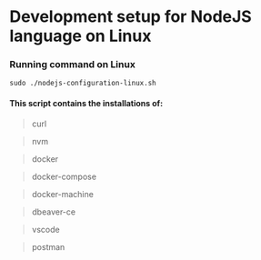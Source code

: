 # Development setup for NodeJS language on Linux

### Running command on Linux

```
sudo ./nodejs-configuration-linux.sh
```

#### This script contains the installations of:

> curl

> nvm

> docker

> docker-compose

> docker-machine

> dbeaver-ce

> vscode

> postman
